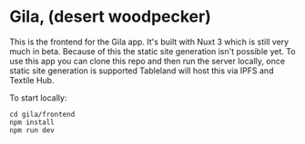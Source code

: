 # Gila, (desert woodpecker)

This is the frontend for the Gila app.  It's built with Nuxt 3 which is still very much in beta.  Because of this the static site generation isn't possible yet.  To use this app you can clone this repo and then run the server locally, once static site generation is supported Tableland will host this via IPFS and Textile Hub.

To start locally:

```
cd gila/frontend
npm install
npm run dev
```
